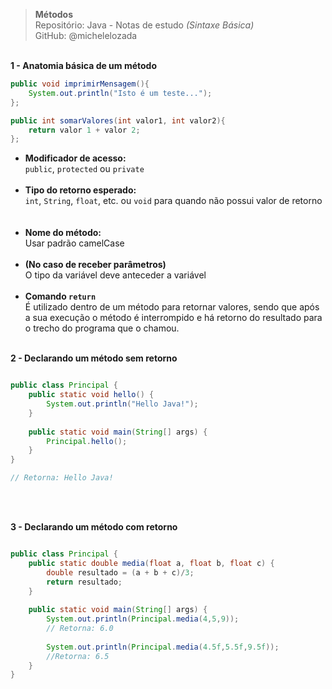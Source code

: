> **Métodos**  
> Repositório: Java - Notas de estudo *(Sintaxe Básica)*    
> GitHub: @michelelozada
&nbsp;
     
&nbsp;       
**1 - Anatomia básica de um método**
```java
public void imprimirMensagem(){
	System.out.println("Isto é um teste...");
};

public int somarValores(int valor1, int valor2){
	return valor 1 + valor 2;
};
```
- **Modificador de acesso:**      
      `public`, `protected` ou `private`
&nbsp;     
&nbsp;     
 - **Tipo do retorno esperado:**         
      `int`, `String`, `float`, etc. ou `void` para quando não possui valor de retorno
 &nbsp;     
 &nbsp;     
 - **Nome do método:**         
      Usar padrão camelCase  
 &nbsp;
 &nbsp;      
 - **(No caso de receber parâmetros)**  
      O tipo da variável deve anteceder a variável
 &nbsp;     
 &nbsp;     
 - **Comando `return`**      
	É utilizado dentro de um método para retornar valores, sendo que após a sua execução o método é interrompido e há retorno do resultado para o trecho do programa que o chamou.
&nbsp;

&nbsp;    
**2 - Declarando um método sem retorno**
```java

public class Principal {
	public static void hello() {
		System.out.println("Hello Java!"); 
	}
	
	public static void main(String[] args) {
		Principal.hello();
	}
}

// Retorna: Hello Java!
```
&nbsp;

&nbsp;      
**3 - Declarando um método com retorno**
```java

public class Principal {
	public static double media(float a, float b, float c) {
		double resultado = (a + b + c)/3;
		return resultado;
	}
	
	public static void main(String[] args) {
		System.out.println(Principal.media(4,5,9)); 
		// Retorna: 6.0
		
		System.out.println(Principal.media(4.5f,5.5f,9.5f));
		//Retorna: 6.5		
	}				
}
```